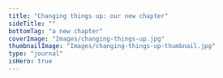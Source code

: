 ```yaml
---
title: "Changing things up: our new chapter"
sideTitle: ""
bottomTag: "a new chapter"
coverImage: "Images/changing-things-up.jpg"
thumbnailImage: "Images/changing-things-up-thumbnail.jpg"
type: "journal"
isHero: true
---
```

